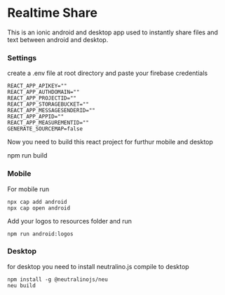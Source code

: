# Realtime Share

This is an ionic android and desktop app used to instantly share  files and text between android and desktop. 

### Settings

create a .env file at root directory and paste your firebase credentials

    REACT_APP_APIKEY=""
    REACT_APP_AUTHDOMAIN=""
    REACT_APP_PROJECTID=""
    REACT_APP_STORAGEBUCKET=""
    REACT_APP_MESSAGESENDERID=""
    REACT_APP_APPID=""
    REACT_APP_MEASUREMENTID=""
    GENERATE_SOURCEMAP=false

Now you need to build this react project for furthur  mobile and desktop

   npm run build

### Mobile
For mobile run

    npx cap add android
    npx cap open android

Add your logos to resources folder and run

    npm run android:logos

### Desktop 
for desktop you need to install neutralino.js compile to desktop

    npm install -g @neutralinojs/neu
    neu build






